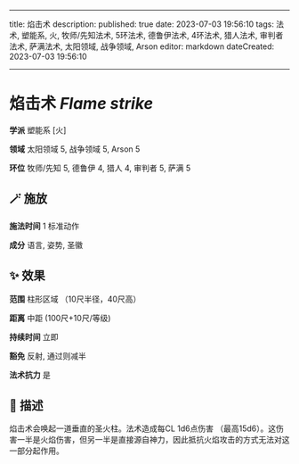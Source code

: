 
---
title: 焰击术
description: 
published: true
date: 2023-07-03 19:56:10
tags: 法术, 塑能系, 火, 牧师/先知法术, 5环法术, 德鲁伊法术, 4环法术, 猎人法术, 审判者法术, 萨满法术, 太阳领域, 战争领域, Arson
editor: markdown
dateCreated: 2023-07-03 19:56:10

---

# **焰击术** *Flame strike*

**学派** 塑能系 \[火\] 

**领域** 太阳领域 5, 战争领域 5, Arson 5

**环位** 牧师/先知 5, 德鲁伊 4, 猎人 4, 审判者 5, 萨满 5

## 🪄 施放

**施法时间** 1 标准动作

**成分** 语言, 姿势, 圣徽

## ✨ 效果  

**范围** 柱形区域 （10尺半径，40尺高）

**距离** 中距 (100尺+10尺/等级)  

**持续时间** 立即 

**豁免** 反射, 通过则减半

**法术抗力** 是

## 📖 描述

焰击术会唤起一道垂直的圣火柱。法术造成每CL 1d6点伤害 （最高15d6）。这伤害一半是火焰伤害，但另一半是直接源自神力，因此抵抗火焰攻击的方式无法对这一部分起作用。
    